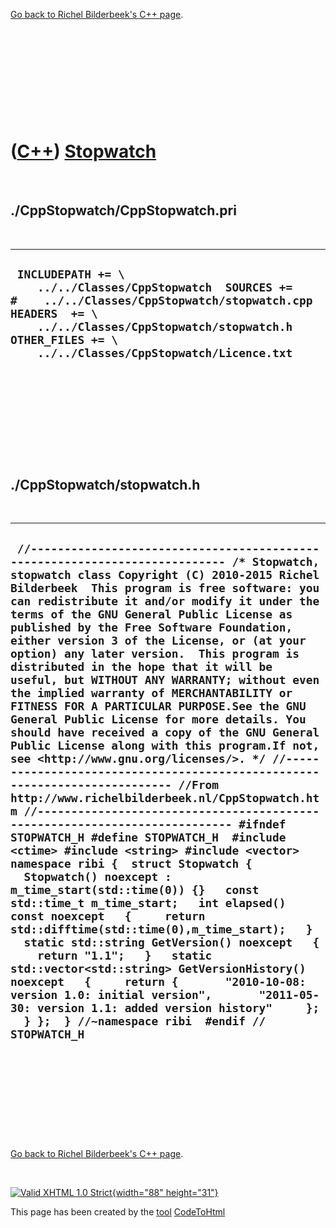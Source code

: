 

[Go back to Richel Bilderbeek's C++ page](Cpp.htm).

 

 

 

 

 

([C++](Cpp.htm)) [Stopwatch](CppStopwatch.htm)
==============================================

 

./CppStopwatch/CppStopwatch.pri
-------------------------------

 

  -------------------------------------------------------------------------------------------------------------------------------------------------------------------------------------------------------------------------------------
  ` INCLUDEPATH += \     ../../Classes/CppStopwatch  SOURCES += #    ../../Classes/CppStopwatch/stopwatch.cpp  HEADERS  += \     ../../Classes/CppStopwatch/stopwatch.h  OTHER_FILES += \     ../../Classes/CppStopwatch/Licence.txt`
  -------------------------------------------------------------------------------------------------------------------------------------------------------------------------------------------------------------------------------------

 

 

 

 

 

./CppStopwatch/stopwatch.h
--------------------------

 

  -----------------------------------------------------------------------------------------------------------------------------------------------------------------------------------------------------------------------------------------------------------------------------------------------------------------------------------------------------------------------------------------------------------------------------------------------------------------------------------------------------------------------------------------------------------------------------------------------------------------------------------------------------------------------------------------------------------------------------------------------------------------------------------------------------------------------------------------------------------------------------------------------------------------------------------------------------------------------------------------------------------------------------------------------------------------------------------------------------------------------------------------------------------------------------------------------------------------------------------------------------------------------------------------------------------------------------------------------------------------------------------------------------------------------------------------------------------------------------------------------------------------------------------------------------------------------------------------------------------------------------------------------------------------
  ` //--------------------------------------------------------------------------- /* Stopwatch, stopwatch class Copyright (C) 2010-2015 Richel Bilderbeek  This program is free software: you can redistribute it and/or modify it under the terms of the GNU General Public License as published by the Free Software Foundation, either version 3 of the License, or (at your option) any later version.  This program is distributed in the hope that it will be useful, but WITHOUT ANY WARRANTY; without even the implied warranty of MERCHANTABILITY or FITNESS FOR A PARTICULAR PURPOSE.See the GNU General Public License for more details. You should have received a copy of the GNU General Public License along with this program.If not, see <http://www.gnu.org/licenses/>. */ //--------------------------------------------------------------------------- //From http://www.richelbilderbeek.nl/CppStopwatch.htm //--------------------------------------------------------------------------- #ifndef STOPWATCH_H #define STOPWATCH_H  #include <ctime> #include <string> #include <vector>  namespace ribi {  struct Stopwatch {   Stopwatch() noexcept : m_time_start(std::time(0)) {}   const std::time_t m_time_start;   int elapsed() const noexcept   {     return std::difftime(std::time(0),m_time_start);   }   static std::string GetVersion() noexcept   {     return "1.1";   }   static std::vector<std::string> GetVersionHistory() noexcept   {     return {       "2010-10-08: version 1.0: initial version",       "2011-05-30: version 1.1: added version history"     };   } };  } //~namespace ribi  #endif // STOPWATCH_H`
  -----------------------------------------------------------------------------------------------------------------------------------------------------------------------------------------------------------------------------------------------------------------------------------------------------------------------------------------------------------------------------------------------------------------------------------------------------------------------------------------------------------------------------------------------------------------------------------------------------------------------------------------------------------------------------------------------------------------------------------------------------------------------------------------------------------------------------------------------------------------------------------------------------------------------------------------------------------------------------------------------------------------------------------------------------------------------------------------------------------------------------------------------------------------------------------------------------------------------------------------------------------------------------------------------------------------------------------------------------------------------------------------------------------------------------------------------------------------------------------------------------------------------------------------------------------------------------------------------------------------------------------------------------------------

 

 

 

 

 

[Go back to Richel Bilderbeek's C++ page](Cpp.htm).



 

[![Valid XHTML 1.0 Strict](valid-xhtml10.png){width="88"
height="31"}](http://validator.w3.org/check?uri=referer)

This page has been created by the [tool](Tools.htm)
[CodeToHtml](ToolCodeToHtml.htm)

